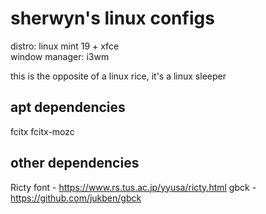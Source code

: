 sherwyn's linux configs
========================

distro: linux mint 19 + xfce  
window manager: i3wm

this is the opposite of a linux rice, it's a linux sleeper

apt dependencies  
-----------------
fcitx
fcitx-mozc

other dependencies  
-----------------
Ricty font - https://www.rs.tus.ac.jp/yyusa/ricty.html
gbck - https://github.com/jukben/gbck

